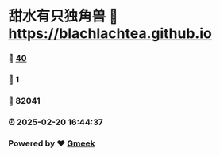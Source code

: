 # 甜水有只独角兽 :link: https://blachlachtea.github.io 
### :page_facing_up: [40](https://blachlachtea.github.io/tag.html) 
### :speech_balloon: 1 
### :hibiscus: 82041 
### :alarm_clock: 2025-02-20 16:44:37 
### Powered by :heart: [Gmeek](https://github.com/Meekdai/Gmeek)

